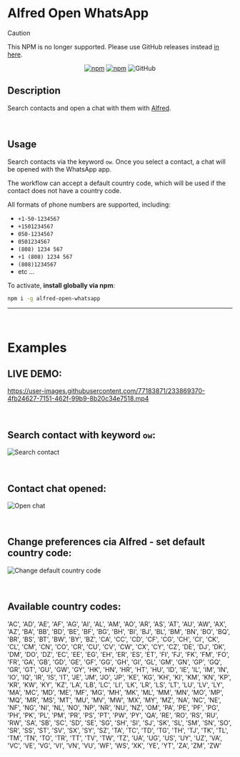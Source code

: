 # Alfred Open WhatsApp

> [!CAUTION]
> This NPM is no longer supported. Please use GitHub releases instead [in here](https://github.com/Avivbens/alfred-search-bookmark/releases/latest).

<div align=center>

[![npm](https://img.shields.io/npm/v/alfred-search-bookmark)](https://www.npmjs.com/package/alfred-search-bookmark)
[![npm](https://img.shields.io/npm/dt/alfred-search-bookmark)](https://www.npmjs.com/package/alfred-search-bookmark)
![GitHub](https://img.shields.io/github/license/avivbens/alfred-search-bookmark)

</div>

## Description

Search contacts and open a chat with them with [Alfred](https://www.alfredapp.com/).

<br>

## Usage

Search contacts via the keyword `ow`.
Once you select a contact, a chat will be opened with the WhatsApp app.

The workflow can accept a default country code, which will be used if the contact does not have a country code.

All formats of phone numbers are supported, including:

-   `+1-50-1234567`
-   `+1501234567`
-   `050-1234567`
-   `0501234567`
-   `(808) 1234 567`
-   `+1 (808) 1234 567`
-   `(808)1234567`
-   etc ...

To activate, **install globally via npm**:

```bash
npm i -g alfred-open-whatsapp
```

<hr>
<br>

# Examples

## LIVE DEMO:

https://user-images.githubusercontent.com/77183871/233869370-4fb24627-7151-462f-99b9-8b20c34e7518.mp4

<br>

## Search contact with keyword `ow`:

![Search contact](https://raw.githubusercontent.com/avivbens/alfred-open-whatsapp/HEAD/demo/search.png)

<br>

## Contact chat opened:

![Open chat](https://raw.githubusercontent.com/avivbens/alfred-open-whatsapp/HEAD/demo/chat-opend.png)

<br>

## Change preferences cia Alfred - set default country code:

![Change default country code](https://raw.githubusercontent.com/avivbens/alfred-open-whatsapp/HEAD/demo/preferences.png)

<br>

## Available country codes:

'AC', 'AD', 'AE', 'AF', 'AG', 'AI', 'AL', 'AM', 'AO', 'AR', 'AS', 'AT', 'AU', 'AW', 'AX', 'AZ', 'BA', 'BB', 'BD', 'BE', 'BF', 'BG', 'BH', 'BI', 'BJ', 'BL', 'BM', 'BN', 'BO', 'BQ', 'BR', 'BS', 'BT', 'BW', 'BY', 'BZ', 'CA', 'CC', 'CD', 'CF', 'CG', 'CH', 'CI', 'CK', 'CL', 'CM', 'CN', 'CO', 'CR', 'CU', 'CV', 'CW', 'CX', 'CY', 'CZ', 'DE', 'DJ', 'DK', 'DM', 'DO', 'DZ', 'EC', 'EE', 'EG', 'EH', 'ER', 'ES', 'ET', 'FI', 'FJ', 'FK', 'FM', 'FO', 'FR', 'GA', 'GB', 'GD', 'GE', 'GF', 'GG', 'GH', 'GI', 'GL', 'GM', 'GN', 'GP', 'GQ', 'GR', 'GT', 'GU', 'GW', 'GY', 'HK', 'HN', 'HR', 'HT', 'HU', 'ID', 'IE', 'IL', 'IM', 'IN', 'IO', 'IQ', 'IR', 'IS', 'IT', 'JE', 'JM', 'JO', 'JP', 'KE', 'KG', 'KH', 'KI', 'KM', 'KN', 'KP', 'KR', 'KW', 'KY', 'KZ', 'LA', 'LB', 'LC', 'LI', 'LK', 'LR', 'LS', 'LT', 'LU', 'LV', 'LY', 'MA', 'MC', 'MD', 'ME', 'MF', 'MG', 'MH', 'MK', 'ML', 'MM', 'MN', 'MO', 'MP', 'MQ', 'MR', 'MS', 'MT', 'MU', 'MV', 'MW', 'MX', 'MY', 'MZ', 'NA', 'NC', 'NE', 'NF', 'NG', 'NI', 'NL', 'NO', 'NP', 'NR', 'NU', 'NZ', 'OM', 'PA', 'PE', 'PF', 'PG', 'PH', 'PK', 'PL', 'PM', 'PR', 'PS', 'PT', 'PW', 'PY', 'QA', 'RE', 'RO', 'RS', 'RU', 'RW', 'SA', 'SB', 'SC', 'SD', 'SE', 'SG', 'SH', 'SI', 'SJ', 'SK', 'SL', 'SM', 'SN', 'SO', 'SR', 'SS', 'ST', 'SV', 'SX', 'SY', 'SZ', 'TA', 'TC', 'TD', 'TG', 'TH', 'TJ', 'TK', 'TL', 'TM', 'TN', 'TO', 'TR', 'TT', 'TV', 'TW', 'TZ', 'UA', 'UG', 'US', 'UY', 'UZ', 'VA', 'VC', 'VE', 'VG', 'VI', 'VN', 'VU', 'WF', 'WS', 'XK', 'YE', 'YT', 'ZA', 'ZM', 'ZW'
